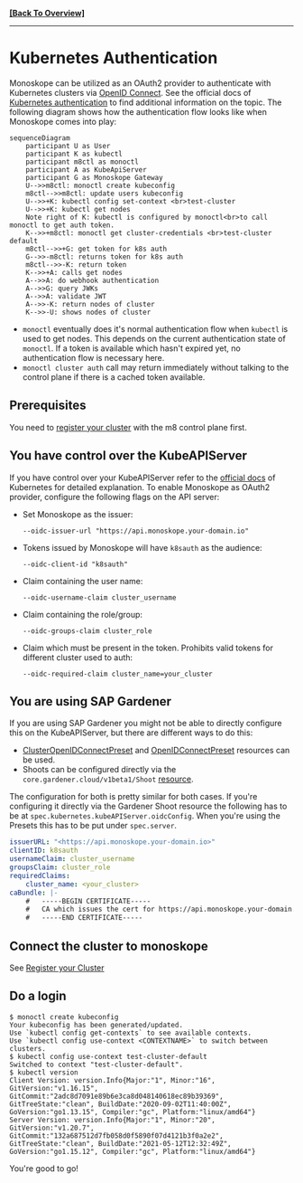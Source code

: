 **[[Back To Overview]](../README.md)**

---

# Kubernetes Authentication

Monoskope can be utilized as an OAuth2 provider to authenticate with Kubernetes clusters via [OpenID Connect](https://openid.net/connect/).
See the official docs of [Kubernetes authentication](https://kubernetes.io/docs/reference/access-authn-authz/authentication/#openid-connect-tokens) to find additional information on the topic.
The following diagram shows how the authentication flow looks like when Monoskope comes into play:

```mermaid
sequenceDiagram
    participant U as User
    participant K as kubectl
    participant m8ctl as monoctl
    participant A as KubeApiServer
    participant G as Monoskope Gateway
    U-->>m8ctl: monoctl create kubeconfig
    m8ctl-->>m8ctl: update users kubeconfig
    U-->>+K: kubectl config set-context <br>test-cluster
    U-->>+K: kubectl get nodes
    Note right of K: kubectl is configured by monoctl<br>to call monoctl to get auth token.
    K-->>+m8ctl: monoctl get cluster-credentials <br>test-cluster default
    m8ctl-->>+G: get token for k8s auth
    G-->>-m8ctl: returns token for k8s auth
    m8ctl-->>-K: return token
    K-->>+A: calls get nodes
    A-->>A: do webhook authentication
    A-->>G: query JWKs
    A-->>A: validate JWT
    A-->>-K: return nodes of cluster
    K-->>-U: shows nodes of cluster
```

* `monoctl` eventually does it's normal authentication flow when `kubectl` is used to get nodes.
This depends on the current authentication state of `monoctl`.
If a token is available which hasn't expired yet, no authentication flow is necessary here.
* `monoctl cluster auth` call may return immediately without talking to the control plane if there is a cached token available.

## Prerequisites

You need to [register your cluster](04-register-k8s-cluster.md) with the m8 control plane first.

## You have control over the KubeAPIServer

If you have control over your KubeAPIServer refer to the [official docs](https://kubernetes.io/docs/reference/access-authn-authz/authentication/#configuring-the-api-server) of Kubernetes for detailed explanation.
To enable Monoskope as OAuth2 provider, configure the following flags on the API server:

* Set Monoskope as the issuer:

    `--oidc-issuer-url "https://api.monoskope.your-domain.io"`

* Tokens issued by Monoskope will have `k8sauth` as the audience:

    `--oidc-client-id "k8sauth"`

* Claim containing the user name:

    `--oidc-username-claim cluster_username`

* Claim containing the role/group:

    `--oidc-groups-claim cluster_role`

* Claim which must be present in the token. Prohibits valid tokens for different cluster used to auth:

    `--oidc-required-claim cluster_name=your_cluster`

## You are using SAP Gardener

If you are using SAP Gardener you might not be able to directly configure this
on the KubeAPIServer, but there are different ways to do this:

* [ClusterOpenIDConnectPreset](https://github.com/gardener/gardener/blob/master/docs/usage/openidconnect-presets.md#clusteropenidconnectpreset) and [OpenIDConnectPreset](https://github.com/gardener/gardener/blob/master/docs/usage/openidconnect-presets.md#openidconnectpreset) resources can be used.
* Shoots can be configured directly via the `core.gardener.cloud/v1beta1/Shoot` [resource](https://github.com/gardener/gardener/blob/master/example/90-shoot.yaml#L137).

The configuration for both is pretty similar for both cases.
If you're configuring it directly via the Gardener Shoot resource the following has to be at `spec.kubernetes.kubeAPIServer.oidcConfig`.
When you're using the Presets this has to be put under `spec.server`.

```yaml
issuerURL: "<https://api.monoskope.your-domain.io>"
clientID: k8sauth
usernameClaim: cluster_username
groupsClaim: cluster_role
requiredClaims:
    cluster_name: <your_cluster> 
caBundle: |-
    #   -----BEGIN CERTIFICATE-----
    #   CA which issues the cert for https://api.monoskope.your-domain.io
    #   -----END CERTIFICATE-----
```

## Connect the cluster to monoskope

See [Register your Cluster](#register-your-cluster-with-monoskope)

## Do a login

```shell
$ monoctl create kubeconfig
Your kubeconfig has been generated/updated.
Use `kubectl config get-contexts` to see available contexts.
Use `kubectl config use-context <CONTEXTNAME>` to switch between clusters.
$ kubectl config use-context test-cluster-default
Switched to context "test-cluster-default".
$ kubectl version
Client Version: version.Info{Major:"1", Minor:"16", GitVersion:"v1.16.15", GitCommit:"2adc8d7091e89b6e3ca8d048140618ec89b39369", GitTreeState:"clean", BuildDate:"2020-09-02T11:40:00Z", GoVersion:"go1.13.15", Compiler:"gc", Platform:"linux/amd64"}
Server Version: version.Info{Major:"1", Minor:"20", GitVersion:"v1.20.7", GitCommit:"132a687512d7fb058d0f5890f07d4121b3f0a2e2", GitTreeState:"clean", BuildDate:"2021-05-12T12:32:49Z", GoVersion:"go1.15.12", Compiler:"gc", Platform:"linux/amd64"}
```

You're good to go!
